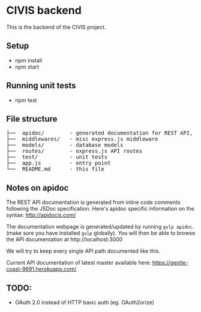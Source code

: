 # CIVIS backend

This is the backend of the CIVIS project.

## Setup
- npm install
- npm start

## Running unit tests
- npm test

## File structure
<pre>
├──  apidoc/        - generated documentation for REST API, do not edit directly
├──  middlewares/   - misc express.js middleware
├──  models/        - database models
├──  routes/        - express.js API routes
├──  test/          - unit tests
├──  app.js         - entry point
└──  README.md      - this file
</pre>

## Notes on apidoc
The REST API documentation is generated from inline code comments following
the JSDoc specification. Here's apidoc specific information on the syntax:
http://apidocjs.com/

The documentation webpage is generated/updated by running `gulp apidoc`. (make
sure you have installed `gulp` globally). You will then be able to browse the
API documentation at http://localhost:3000

We will try to keep every single API path documented like this.

Current API documentation of latest master available here:
https://gentle-coast-9691.herokuapp.com/

## TODO:
- OAuth 2.0 instead of HTTP basic auth (eg. OAuth2orize)
